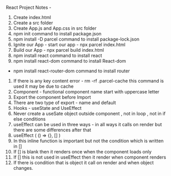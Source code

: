 React Project Notes - 

1. Create index.html
2. Create a src folder
3. Create App.js and App.css in src folder
4. npm init command to install package.json
5. npm install -D parcel command to install package-lock.json
6. Ignite our App - start our app - npx parcel index.html
7. Build our App - npx parcel build index.html
8. npm install react command to install react
9. npm install react-dom  command to install React-dom
* npm install react-router-dom command to install router
1. If there is any key content error - rm -rf .parcel-cache  this command is used it may be due to cache
2. Component - functional component name start with uppercase letter
3. Export the component before Import 
4. There are two type of export - name and default
5. Hooks - useState and UseEffect
6. Never create a useSate object outside component , not in loop , not in if else conditions
7. useEffect can be used in three ways - in all ways it calls on render but there are some differences after that
8. useEffect ( () => {}, [] )
9. In this inline function is important but not the condition which is written in []
10. If [] is blank then it renders once when the component loads only
11. If [] this is not used in useEffect then it render when component renders
12. If there is condition  that is object it call on render and when object changes.